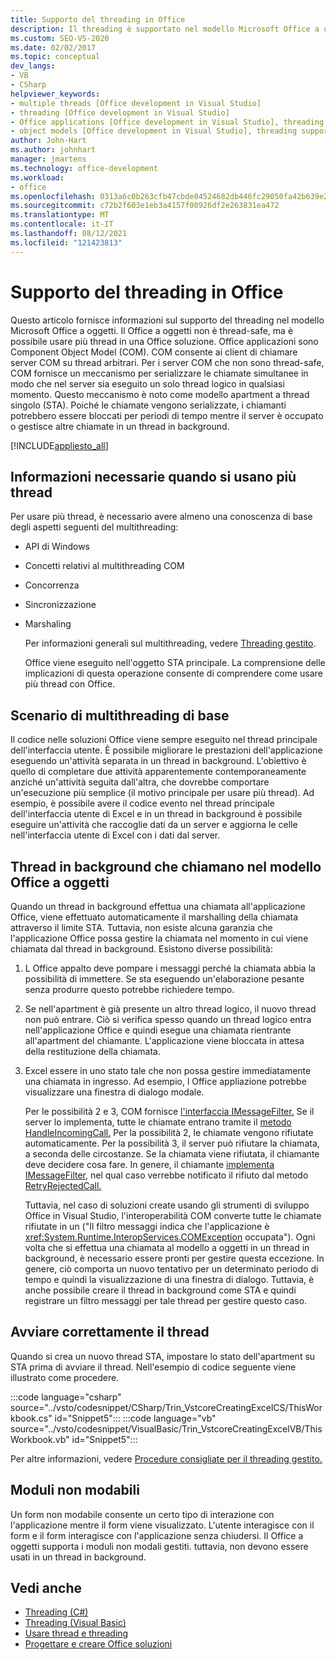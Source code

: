 ```yaml
---
title: Supporto del threading in Office
description: Il threading è supportato nel modello Microsoft Office a oggetti. Il Office a oggetti non è thread-safe, ma può funzionare con più thread in una Office soluzione.
ms.custom: SEO-VS-2020
ms.date: 02/02/2017
ms.topic: conceptual
dev_langs:
- VB
- CSharp
helpviewer_keywords:
- multiple threads [Office development in Visual Studio]
- threading [Office development in Visual Studio]
- Office applications [Office development in Visual Studio], threading support
- object models [Office development in Visual Studio], threading support
author: John-Hart
ms.author: johnhart
manager: jmartens
ms.technology: office-development
ms.workload:
- office
ms.openlocfilehash: 0313a6c0b263cfb47cbde84524682db446fc29050fa42b639e2fed407d33b9ee
ms.sourcegitcommit: c72b2f603e1eb3a4157f00926df2e263831ea472
ms.translationtype: MT
ms.contentlocale: it-IT
ms.lasthandoff: 08/12/2021
ms.locfileid: "121423813"
---
```

# <a name="threading-support-in-office"></a>Supporto del threading in Office
  Questo articolo fornisce informazioni sul supporto del threading nel modello Microsoft Office a oggetti. Il Office a oggetti non è thread-safe, ma è possibile usare più thread in una Office soluzione. Office applicazioni sono Component Object Model (COM). COM consente ai client di chiamare server COM su thread arbitrari. Per i server COM che non sono thread-safe, COM fornisce un meccanismo per serializzare le chiamate simultanee in modo che nel server sia eseguito un solo thread logico in qualsiasi momento. Questo meccanismo è noto come modello apartment a thread singolo (STA). Poiché le chiamate vengono serializzate, i chiamanti potrebbero essere bloccati per periodi di tempo mentre il server è occupato o gestisce altre chiamate in un thread in background.

 [!INCLUDE[appliesto_all](../vsto/includes/appliesto-all-md.md)]

## <a name="knowledge-required-when-using-multiple-threads"></a>Informazioni necessarie quando si usano più thread
 Per usare più thread, è necessario avere almeno una conoscenza di base degli aspetti seguenti del multithreading:

- API di Windows

- Concetti relativi al multithreading COM

- Concorrenza

- Sincronizzazione

- Marshaling

  Per informazioni generali sul multithreading, vedere [Threading gestito](/dotnet/standard/threading/).

  Office viene eseguito nell'oggetto STA principale. La comprensione delle implicazioni di questa operazione consente di comprendere come usare più thread con Office.

## <a name="basic-multithreading-scenario"></a>Scenario di multithreading di base
 Il codice nelle soluzioni Office viene sempre eseguito nel thread principale dell'interfaccia utente. È possibile migliorare le prestazioni dell'applicazione eseguendo un'attività separata in un thread in background. L'obiettivo è quello di completare due attività apparentemente contemporaneamente anziché un'attività seguita dall'altra, che dovrebbe comportare un'esecuzione più semplice (il motivo principale per usare più thread). Ad esempio, è possibile avere il codice evento nel thread principale dell'interfaccia utente di Excel e in un thread in background è possibile eseguire un'attività che raccoglie dati da un server e aggiorna le celle nell'interfaccia utente di Excel con i dati dal server.

## <a name="background-threads-that-call-into-the-office-object-model"></a>Thread in background che chiamano nel modello Office a oggetti
 Quando un thread in background effettua una chiamata all'applicazione Office, viene effettuato automaticamente il marshalling della chiamata attraverso il limite STA. Tuttavia, non esiste alcuna garanzia che l'applicazione Office possa gestire la chiamata nel momento in cui viene chiamata dal thread in background. Esistono diverse possibilità:

1. L Office appalto deve pompare i messaggi perché la chiamata abbia la possibilità di immettere. Se sta eseguendo un'elaborazione pesante senza produrre questo potrebbe richiedere tempo.

2. Se nell'apartment è già presente un altro thread logico, il nuovo thread non può entrare. Ciò si verifica spesso quando un thread logico entra nell'applicazione Office e quindi esegue una chiamata rientrante all'apartment del chiamante. L'applicazione viene bloccata in attesa della restituzione della chiamata.

3. Excel essere in uno stato tale che non possa gestire immediatamente una chiamata in ingresso. Ad esempio, l Office appliazione potrebbe visualizzare una finestra di dialogo modale.

   Per le possibilità 2 e 3, COM fornisce [l'interfaccia IMessageFilter.](/windows/desktop/api/objidl/nn-objidl-imessagefilter) Se il server lo implementa, tutte le chiamate entrano tramite il [metodo HandleIncomingCall.](/windows/desktop/api/objidl/nf-objidl-imessagefilter-handleincomingcall) Per la possibilità 2, le chiamate vengono rifiutate automaticamente. Per la possibilità 3, il server può rifiutare la chiamata, a seconda delle circostanze. Se la chiamata viene rifiutata, il chiamante deve decidere cosa fare. In genere, il chiamante [implementa IMessageFilter](/windows/desktop/api/objidl/nn-objidl-imessagefilter), nel qual caso verrebbe notificato il rifiuto dal metodo [RetryRejectedCall.](/windows/desktop/api/objidl/nf-objidl-imessagefilter-retryrejectedcall)

   Tuttavia, nel caso di soluzioni create usando gli strumenti di sviluppo Office in Visual Studio, l'interoperabilità COM converte tutte le chiamate rifiutate in un ("Il filtro messaggi indica che l'applicazione è <xref:System.Runtime.InteropServices.COMException> occupata"). Ogni volta che si effettua una chiamata al modello a oggetti in un thread in background, è necessario essere pronti per gestire questa eccezione. In genere, ciò comporta un nuovo tentativo per un determinato periodo di tempo e quindi la visualizzazione di una finestra di dialogo. Tuttavia, è anche possibile creare il thread in background come STA e quindi registrare un filtro messaggi per tale thread per gestire questo caso.

## <a name="start-the-thread-correctly"></a>Avviare correttamente il thread
 Quando si crea un nuovo thread STA, impostare lo stato dell'apartment su STA prima di avviare il thread. Nell'esempio di codice seguente viene illustrato come procedere.

 :::code language="csharp" source="../vsto/codesnippet/CSharp/Trin_VstcoreCreatingExcelCS/ThisWorkbook.cs" id="Snippet5":::
 :::code language="vb" source="../vsto/codesnippet/VisualBasic/Trin_VstcoreCreatingExcelVB/ThisWorkbook.vb" id="Snippet5":::

 Per altre informazioni, vedere [Procedure consigliate per il threading gestito.](/dotnet/standard/threading/managed-threading-best-practices)

## <a name="modeless-forms"></a>Moduli non modabili
 Un form non modabile consente un certo tipo di interazione con l'applicazione mentre il form viene visualizzato. L'utente interagisce con il form e il form interagisce con l'applicazione senza chiudersi. Il Office a oggetti supporta i moduli non modali gestiti. tuttavia, non devono essere usati in un thread in background.

## <a name="see-also"></a>Vedi anche
- [Threading (C#)](/dotnet/csharp/programming-guide/concepts/threading/index)
- [Threading (Visual Basic)](/dotnet/visual-basic/programming-guide/concepts/threading/index)
- [Usare thread e threading](/dotnet/standard/threading/using-threads-and-threading)
- [Progettare e creare Office soluzioni](../vsto/designing-and-creating-office-solutions.md)
